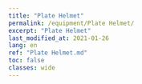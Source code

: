 ```yaml
---
title: "Plate Helmet"
permalink: /equipment/Plate Helmet/
excerpt: "Plate Helmet"
last_modified_at: 2021-01-26
lang: en
ref: "Plate Helmet.md"
toc: false
classes: wide
---
```


